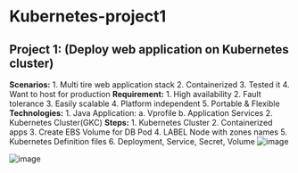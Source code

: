 ﻿# Kubernetes-project1
## Project 1:  (Deploy web application on Kubernetes cluster)
**Scenarios:**
	1. Multi tire web application stack
	2. Containerized
	3. Tested it
	4. Want to host for production
**Requirement:**
	1. High availability
	2. Fault tolerance
	3. Easily scalable 
	4. Platform independent
	5. Portable & Flexible
**Technologies:**
	1. Java Application:
		a. Vprofile
		b. Application Services
	2. Kubernetes Cluster(GKC)
**Steps:**
	1. Kubernetes Cluster
	2. Containerized apps
	3. Create EBS Volume for DB Pod
	4. LABEL Node with zones names
	5. Kubernetes Definition files
	6. Deployment, Service, Secret, Volume
![image](https://github.com/Anub11/Kubernetes-project1/assets/68216634/dcdae315-e586-4d4f-a354-f8ed934f3693)



	

![image](https://github.com/Anub11/Kubernetes-project1/assets/68216634/40360fb7-6fe5-4f9d-9f55-5b93ccddc60d)

